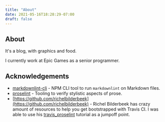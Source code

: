 ```yaml
---
title: "About"
date: 2021-05-16T18:28:29-07:00
draft: false
---
```


## About

It's a blog, with graphics and food.

I currently work at Epic Games as a senior programmer.

## Acknowledgements

* [markdownlint-cli](https://github.com/igorshubovych/markdownlint-cli) - NPM
  CLI tool to run `markdownlint` on Markdown files.
* [proselint](https://github.com/amperser/proselint/) - Tooling to verify
  stylistic aspects of prose.
* [https://github.com/richelbilderbeek](https://github.com/richelbilderbeek) -
  Richel Bilderbeek has crazy amount of resources to help you get bootstrapped
  with Travis CI. I was able to use his
  [travis_proselint](https://github.com/richelbilderbeek/travis_proselint)
  tutorial as a jumpoff point.
